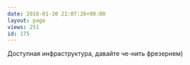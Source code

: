 ```yaml
---
date: 2018-01-30 21:07:26+00:00
layout: page
views: 251
id: 175
---
```


Доступная инфраструктура, давайте че-нить фрезернем)


